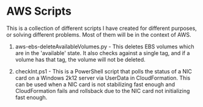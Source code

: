 # AWS Scripts
This is a collection of different scripts I have created for different purposes, or solving different problems.
Most of them will be in the context of AWS.

1) aws-ebs-deleteAvailableVolumes.py - This deletes EBS volumes which are in the 'available' state. It also checks against a single tag, and if a volume has that tag, the volume will not be deleted.

2) checkInt.ps1 - This is a PowerShell script that polls the status of a NIC card on a Windows 2k12 server via UserData in CloudFormation. This can be used when a NIC card is not stabilizing fast enough and CloudFormation fails and rollsback due to the NIC card not initializing fast enough.